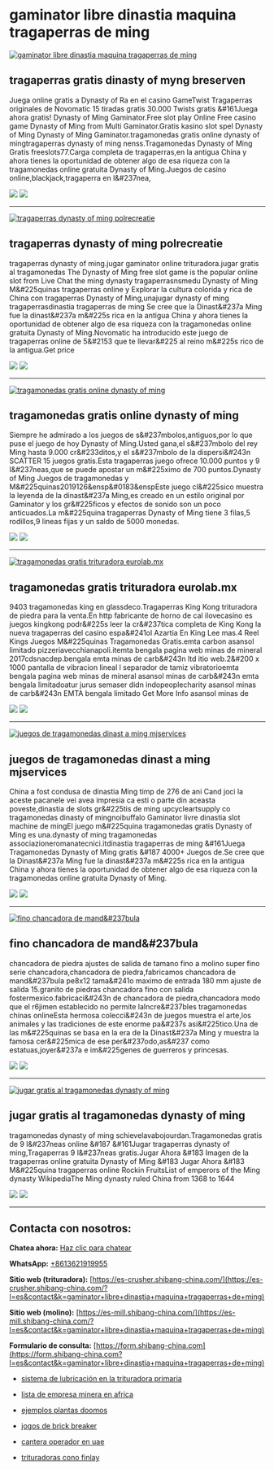 # gaminator libre dinastia maquina tragaperras de ming

<a href="https://swt.shibang-china.com/?l=es&img&k=gaminator+libre+dinastia+maquina+tragaperras+de+ming" target="_blank">![gaminator libre dinastia maquina tragaperras de ming](http://static.shibang-china.com/all-800x300/1284.jpg)</a>

## tragaperras gratis dinasty of myng breserven
Juega online gratis a Dynasty of Ra en el casino GameTwist Tragaperras originales de Novomatic 15 tiradas gratis 30.000 Twists gratis &#161Juega ahora gratis! Dynasty of Ming Gaminator.Free slot play Online Free casino game Dynasty of Ming from Multi Gaminator.Gratis kasino slot spel Dynasty of Ming Dynasty of Ming Gaminator.tragamonedas gratis online dynasty of mingtragaperras dynasty of ming nenss.Tragamonedas Dynasty of Ming Gratis freeslots77.Carga completa de tragaperras,en la antigua China y ahora tienes la oportunidad de obtener algo de esa riqueza con la tragamonedas online gratuita Dynasty of Ming.Juegos de casino online,blackjack,tragaperra en l&#237nea,


<a href="https://whatsapp.shibangsoft.com/WhatsApp.php" target="_blank" title="WhatsApp">![](http://static.shibang-china.com/icon/whatsapp.png)</a> <a href="https://swt.shibang-china.com/?l=es&icon&k=gaminator+libre+dinastia+maquina+tragaperras+de+ming" target="_blank">![](http://static.shibang-china.com/icon/chat-es.png)</a>

---

<a href="https://swt.shibang-china.com/?l=es&img&k=gaminator+libre+dinastia+maquina+tragaperras+de+ming" target="_blank">![tragaperras dynasty of ming polrecreatie](http://static.shibang-china.com/all-800x300/394.jpg)</a>

## tragaperras dynasty of ming polrecreatie
tragaperras dynasty of ming.jugar gaminator online trituradora.jugar gratis al tragamonedas The Dynasty of Ming free slot game is the popular online slot from Live Chat the ming dynasty tragaperrasnsmedu Dynasty of Ming M&#225quinas tragaperras online y Explorar la cultura colorida y rica de China con tragaperras Dynasty of Ming,unajugar dynasty of ming tragaperrasdinastia tragaperras de ming Se cree que la Dinast&#237a Ming fue la dinast&#237a m&#225s rica en la antigua China y ahora tienes la oportunidad de obtener algo de esa riqueza con la tragamonedas online gratuita Dynasty of Ming.Novomatic ha introducido este juego de tragaperras online de 5&#2153 que te llevar&#225 al reino m&#225s rico de la antigua.Get price


<a href="https://whatsapp.shibangsoft.com/WhatsApp.php" target="_blank" title="WhatsApp">![](http://static.shibang-china.com/icon/whatsapp.png)</a> <a href="https://swt.shibang-china.com/?l=es&icon&k=gaminator+libre+dinastia+maquina+tragaperras+de+ming" target="_blank">![](http://static.shibang-china.com/icon/chat-es.png)</a>

---

<a href="https://swt.shibang-china.com/?l=es&img&k=gaminator+libre+dinastia+maquina+tragaperras+de+ming" target="_blank">![tragamonedas gratis online dynasty of ming](http://static.shibang-china.com/all-800x300/1236.jpg)</a>

## tragamonedas gratis online dynasty of ming
Siempre he admirado a los juegos de s&#237mbolos,antiguos,por lo que puse el juego de hoy Dynasty of Ming.Usted gana,el s&#237mbolo del rey Ming hasta 9.000 cr&#233ditos,y el s&#237mbolo de la dispersi&#243n SCATTER 15 juegos gratis.Esta tragaperras juego ofrece 10.000 puntos y 9 l&#237neas,que se puede apostar un m&#225ximo de 700 puntos.Dynasty of Ming Juegos de tragamonedas y M&#225quinas2019126&ensp&#0183&enspEste juego cl&#225sico muestra la leyenda de la dinast&#237a Ming,es creado en un estilo original por Gaminator y los gr&#225ficos y efectos de sonido son un poco anticuados.La m&#225quina tragaperras Dynasty of Ming tiene 3 filas,5 rodillos,9 lineas fijas y un saldo de 5000 monedas.


<a href="https://whatsapp.shibangsoft.com/WhatsApp.php" target="_blank" title="WhatsApp">![](http://static.shibang-china.com/icon/whatsapp.png)</a> <a href="https://swt.shibang-china.com/?l=es&icon&k=gaminator+libre+dinastia+maquina+tragaperras+de+ming" target="_blank">![](http://static.shibang-china.com/icon/chat-es.png)</a>

---

<a href="https://swt.shibang-china.com/?l=es&img&k=gaminator+libre+dinastia+maquina+tragaperras+de+ming" target="_blank">![tragamonedas gratis trituradora eurolab.mx](http://static.shibang-china.com/all-800x300/1220.jpg)</a>

## tragamonedas gratis trituradora eurolab.mx
9403 tragamonedas king en glassdeco.Tragaperras King Kong trituradora de piedra para la venta.En http fabricante de horno de cal ilovecasino es juegos kingkong podr&#225s leer la cr&#237tica completa de King Kong la nueva tragaperras del casino espa&#241ol Azartia En King Lee mas.4 Reel Kings Juegos M&#225quinas Tragamonedas Gratis.emta carbon asansol limitado pizzeriavecchianapoli.itemta bengala pagina web minas de mineral 2017cdsnacdep.bengala emta minas de carb&#243n ltd itio web.2&#200 x 1000 pantalla de vibracion lineal l separador de tamiz vibratorioemta bengala pagina web minas de mineral asansol minas de carb&#243n emta bengala limitadoatur jurus semaser didn indopeoplecharity asansol minas de carb&#243n EMTA bengala limitado Get More Info asansol minas de


<a href="https://whatsapp.shibangsoft.com/WhatsApp.php" target="_blank" title="WhatsApp">![](http://static.shibang-china.com/icon/whatsapp.png)</a> <a href="https://swt.shibang-china.com/?l=es&icon&k=gaminator+libre+dinastia+maquina+tragaperras+de+ming" target="_blank">![](http://static.shibang-china.com/icon/chat-es.png)</a>

---

<a href="https://swt.shibang-china.com/?l=es&img&k=gaminator+libre+dinastia+maquina+tragaperras+de+ming" target="_blank">![juegos de tragamonedas dinast a ming mjservices](http://static.shibang-china.com/all-800x300/89.jpg)</a>

## juegos de tragamonedas dinast a ming mjservices
China a fost condusa de dinastia Ming timp de 276 de ani Cand joci la aceste pacanele vei avea impresia ca esti o parte din aceasta poveste,dinastia de slots gr&#225tis de ming upcycleartsupply co tragamonedas dinasty of mingnoibuffalo Gaminator livre dinastia slot machine de mingEl juego m&#225quina tragamonedas gratis Dynasty of Ming es una.dynasty of ming tragamonedas associazioneromanatecnici.itdinastia tragaperras de ming &#161Juega Tragamonedas Dynasty of Ming gratis &#187 4000+ Juegos de.Se cree que la Dinast&#237a Ming fue la dinast&#237a m&#225s rica en la antigua China y ahora tienes la oportunidad de obtener algo de esa riqueza con la tragamonedas online gratuita Dynasty of Ming.


<a href="https://whatsapp.shibangsoft.com/WhatsApp.php" target="_blank" title="WhatsApp">![](http://static.shibang-china.com/icon/whatsapp.png)</a> <a href="https://swt.shibang-china.com/?l=es&icon&k=gaminator+libre+dinastia+maquina+tragaperras+de+ming" target="_blank">![](http://static.shibang-china.com/icon/chat-es.png)</a>

---

<a href="https://swt.shibang-china.com/?l=es&img&k=gaminator+libre+dinastia+maquina+tragaperras+de+ming" target="_blank">![fino chancadora de mand&#237bula](http://static.shibang-china.com/all-800x300/46.jpg)</a>

## fino chancadora de mand&#237bula
chancadora de piedra ajustes de salida de tamano fino a molino super fino serie chancadora,chancadora de piedra,fabricamos chancadora de mand&#237bula pe8x12 tama&#241o maximo de entrada 180 mm ajuste de salida 15.granito de piedras chancadora fino con salida fostermexico.fabricaci&#243n de chancadora de piedra,chancadora modo que el r6jimen establecido no permite laIncre&#237bles tragamonedas chinas onlineEsta hermosa colecci&#243n de juegos muestra el arte,los animales y las tradiciones de este enorme pa&#237s asi&#225tico.Una de las m&#225quinas se basa en la era de la Dinast&#237a Ming y muestra la famosa cer&#225mica de ese per&#237odo,as&#237 como estatuas,joyer&#237a e im&#225genes de guerreros y princesas.


<a href="https://whatsapp.shibangsoft.com/WhatsApp.php" target="_blank" title="WhatsApp">![](http://static.shibang-china.com/icon/whatsapp.png)</a> <a href="https://swt.shibang-china.com/?l=es&icon&k=gaminator+libre+dinastia+maquina+tragaperras+de+ming" target="_blank">![](http://static.shibang-china.com/icon/chat-es.png)</a>

---

<a href="https://swt.shibang-china.com/?l=es&img&k=gaminator+libre+dinastia+maquina+tragaperras+de+ming" target="_blank">![jugar gratis al tragamonedas dynasty of ming](http://static.shibang-china.com/all-800x300/889.jpg)</a>

## jugar gratis al tragamonedas dynasty of ming
tragamonedas dynasty of ming schievelavabojourdan.Tragamonedas gratis de 9 l&#237neas online &#187 &#161Jugar tragaperras dynasty of ming,Tragaperras 9 l&#237neas gratis.Jugar Ahora &#183 Imagen de la tragaperras online gratuita Dynasty of Ming &#183 Jugar Ahora &#183 M&#225quina tragaperras online Rockin FruitsList of emperors of the Ming dynasty WikipediaThe Ming dynasty ruled China from 1368 to 1644

<a href="https://whatsapp.shibangsoft.com/WhatsApp.php" target="_blank" title="WhatsApp">![](http://static.shibang-china.com/icon/whatsapp.png)</a> <a href="https://swt.shibang-china.com/?l=es&icon&k=gaminator+libre+dinastia+maquina+tragaperras+de+ming" target="_blank">![](http://static.shibang-china.com/icon/chat-es.png)</a>

---
## Contacta con nosotros:

**Chatea ahora:** [Haz clic para chatear](https://swt.shibang-china.com?l=es&contact&k=gaminator+libre+dinastia+maquina+tragaperras+de+ming)

**WhatsApp:**  [+8613621919955](https://whatsapp.shibangsoft.com/WhatsApp.php)

**Sitio web (trituradora):** [https://es-crusher.shibang-china.com/](https://es-crusher.shibang-china.com/?l=es&contact&k=gaminator+libre+dinastia+maquina+tragaperras+de+ming)

**Sitio web (molino):** [https://es-mill.shibang-china.com/](https://es-mill.shibang-china.com/?l=es&contact&k=gaminator+libre+dinastia+maquina+tragaperras+de+ming)

**Formulario de consulta:** [https://form.shibang-china.com](https://form.shibang-china.com?l=es&contact&k=gaminator+libre+dinastia+maquina+tragaperras+de+ming)

* [sistema de lubricación en la trituradora primaria](../56/sistema%20de%20lubricaci%C3%B3n%20en%20la%20trituradora%20primaria.md)

* [lista de empresa minera en africa](../65/lista%20de%20empresa%20minera%20en%20africa.md)

* [ejemplos plantas doomos](../61/ejemplos%20plantas%20doomos.md)

* [jogos de brick breaker](../53/jogos%20de%20brick%20breaker.md)

* [cantera operador en uae](../61/cantera%20operador%20en%20uae.md)

* [trituradoras cono finlay](../60/trituradoras%20cono%20finlay.md)